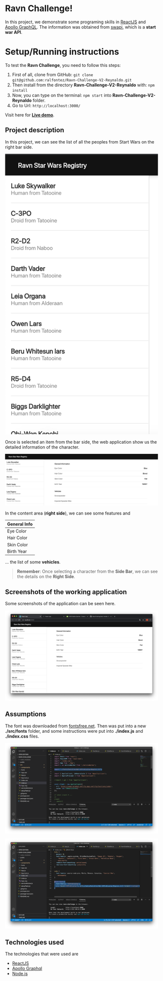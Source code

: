 # Ravn Challenge!

In this project, we demonstrate some programing skills in [ReactJS](https://reactjs.org/) and [Apollo GraphQL](https://www.apollographql.com/). The information was obtained from [swapi](https://swapi-graphql.netlify.app/.netlify/functions/index), which is a **start war API**. 

# Setup/Running instructions

To test the **Ravn Challenge**, you need to follow this steps:

 1. First of all, clone from GitHub: `git clone git@github.com:ralfontez/Ravn-Challenge-V2-Reynaldo.git`
 2. Then install from the directory **Ravn-Challenge-V2-Reynaldo** with: `npm install`
 3. Now, you can type on the terminal: `npm start` into **Ravn-Challenge-V2-Reynaldo** folder. 
 4. Go to Url: `http://localhost:3000/`

Visit here for [**Live demo**](https://ravn-challenge-v2.netlify.app/). 

## Project description
In this project, we can see the list of all the peoples from Start Wars on the right bar side. 

![Side bar](https://raw.githubusercontent.com/ralfontez/Ravn-Challenge-V2-Reynaldo/master/src/images/barside.png)

Once is selected an item from the bar side, the web application show us the detailed information of the character. 

![General information](https://raw.githubusercontent.com/ralfontez/Ravn-Challenge-V2-Reynaldo/master/src/images/content.png)

In the content area (**right side**), we can see some features and 

|**General Info**|
|----------------|
|Eye Color       |
|Hair Color      |
|Skin Color      |
|Birth Year      |

... the list of some **vehicles**.

> **Remember**: Once selecting a character from the **Side Bar**, we can see the details on the **Right Side**.

## Screenshots of the working application
Some screenshots of the application can be seen here. 

![Web application](https://raw.githubusercontent.com/ralfontez/Ravn-Challenge-V2-Reynaldo/master/src/images/webapp.png)

## Assumptions

The font was downloaded from [fontsfree.net](http://fontsfree.net/sf-pro-display-regular-font-download.html). Then was put into a new **./src/fonts** folder, and some instructions were put into **./index.js** and **./index.css** files.

![Web application](https://raw.githubusercontent.com/ralfontez/Ravn-Challenge-V2-Reynaldo/master/src/images/indexjs.png)

![Web application](https://raw.githubusercontent.com/ralfontez/Ravn-Challenge-V2-Reynaldo/master/src/images/indexcss.png)
## Technologies used
The technologies that were used are 

 - [ReactJS](https://reactjs.org/)
 - [Apollo Graphql](https://reactjs.org/)
 - [Node.js](https://reactjs.org/) 

